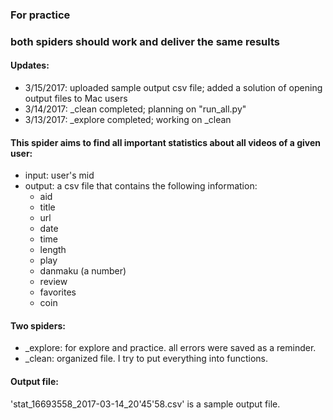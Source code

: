 ### For practice
### both spiders should work and deliver the same results

#### Updates:
- 3/15/2017: uploaded sample output csv file; added a solution of opening output files to Mac users  
- 3/14/2017: \_clean completed; planning on "run_all.py"
- 3/13/2017: \_explore completed; working on \_clean

#### This spider aims to find all important statistics about all videos of a given user: 
- input: user's mid
- output: a csv file that contains the following information:
	- aid
	- title
	- url
	- date
	- time
	- length
	- play
	- danmaku (a number)
	- review
	- favorites
	- coin

#### Two spiders:
- \_explore: for explore and practice. all errors were saved as a reminder. 
- \_clean: organized file. I try to put everything into functions.

#### Output file:
'stat_16693558_2017-03-14_20'45'58.csv' is a sample output file.
